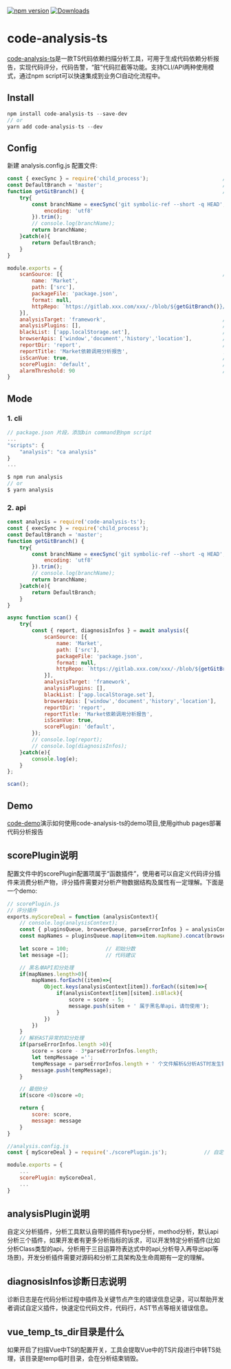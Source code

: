 [![npm version](https://badge.fury.io/js/code-analysis-ts.svg)](https://www.npmjs.com/package/code-analysis-ts)
[![Downloads](https://img.shields.io/npm/dm/code-analysis-ts.svg)](https://www.npmjs.com/package/code-analysis-ts)
# code-analysis-ts

[code-analysis-ts](https://www.npmjs.com/package/code-analysis-ts)是一款TS代码依赖扫描分析工具，可用于生成代码依赖分析报告，实现代码评分，代码告警，“脏”代码拦截等功能。支持CLI/API两种使用模式，通过npm script可以快速集成到业务CI自动化流程中。

## Install

```javascript
npm install code-analysis-ts --save-dev
// or
yarn add code-analysis-ts --dev    
```
## Config

新建 analysis.config.js 配置文件:
```javascript
const { execSync } = require('child_process');                        // 子进程操作
const DefaultBranch = 'master';                                       // 默认分支常量
function getGitBranch() {                                             // 获取当然分支
    try{
        const branchName = execSync('git symbolic-ref --short -q HEAD', {
            encoding: 'utf8'
        }).trim();
        // console.log(branchName);
        return branchName;
    }catch(e){
        return DefaultBranch;
    }
}

module.exports = {
    scanSource: [{                                                    // 必须，待扫描源码的配置信息
        name: 'Market',                                                    // 必填，项目名称
        path: ['src'],                                                     // 必填，需要扫描的文件路径（基准路径为配置文件所在路径）
        packageFile: 'package.json',                                       // 可选，package.json 文件路径配置，用于收集依赖的版本信息
        format: null,                                                      // 可选, 文件路径格式化函数,默认为null,一般不需要配置
        httpRepo: `https://gitlab.xxx.com/xxx/-/blob/${getGitBranch()}/`   // 可选，项目gitlab/github url的访问前缀，用于点击行信息跳转，不填则不跳转
    }],                                                                 
    analysisTarget: 'framework',                                      // 必须，要分析的目标依赖名
    analysisPlugins: [],                                              // 可选，自定义分析插件，默认为空数组，一般不需要配置
    blackList: ['app.localStorage.set'],                              // 可选，需要标记的黑名单api，默认为空数组
    browserApis: ['window','document','history','location'],          // 可选，要分析的BrowserApi，默认为空数组
    reportDir: 'report',                                              // 可选，生成代码分析报告的目录，默认为'report',不支持多级目录配置
    reportTitle: 'Market依赖调用分析报告',                               // 可选，分析报告标题，默认为'依赖调用分析报告'
    isScanVue: true,                                                  // 可选，是否要扫描分析vue中的ts代码，默认为false
    scorePlugin: 'default',                                           // 可选，评分插件: Function|'default'|null, default表示运行默认插件，默认为null表示不评分
    alarmThreshold: 90                                                // 可选，开启代码告警的阈值分数(0-100)，默认为null表示关闭告警逻辑 (CLI模式生效)
}
```
## Mode
### 1. cli

```javascript
// package.json 片段，添加bin command到npm script
...
"scripts": {
    "analysis": "ca analysis"
}
...

$ npm run analysis
// or
$ yarn analysis        
```
### 2. api

```javascript
const analysis = require('code-analysis-ts');                                   // 代码分析包
const { execSync } = require('child_process');                                  // 子进程操作
const DefaultBranch = 'master';                                                 // 默认分支常量
function getGitBranch() {                                                       // 获取当然分支
    try{
        const branchName = execSync('git symbolic-ref --short -q HEAD', {
            encoding: 'utf8'
        }).trim();
        // console.log(branchName);
        return branchName;
    }catch(e){
        return DefaultBranch;
    }
}

async function scan() {
    try{
        const { report, diagnosisInfos } = await analysis({
            scanSource: [{                                                    // 必须，待扫描源码的配置信息
                name: 'Market',                                                    // 必填，项目名称
                path: ['src'],                                                     // 必填，需要扫描的文件路径（基准路径为配置文件所在路径）
                packageFile: 'package.json',                                       // 可选，package.json 文件路径配置，用于收集依赖的版本信息
                format: null,                                                      // 可选, 文件路径格式化函数,默认为null,一般不需要配置
                httpRepo: `https://gitlab.xxx.com/xxx/-/blob/${getGitBranch()}/`   // 可选，项目gitlab/github url的访问前缀，用于点击行信息跳转，不填则不跳转
            }],                                                                 
            analysisTarget: 'framework',                                      // 必须，要分析的目标依赖名
            analysisPlugins: [],                                              // 可选，自定义分析插件，默认为空数组，一般不需要配置
            blackList: ['app.localStorage.set'],                              // 可选，需要标记的黑名单api，默认为空数组
            browserApis: ['window','document','history','location'],          // 可选，要分析的BrowserApi，默认为空数组
            reportDir: 'report',                                              // 可选，生成代码分析报告的目录，默认为'report',不支持多级目录配置
            reportTitle: 'Market依赖调用分析报告',                               // 可选，分析报告标题，默认为'依赖调用分析报告'
            isScanVue: true,                                                  // 可选，是否要扫描分析vue中的ts代码，默认为false
            scorePlugin: 'default',                                           // 可选，评分插件: Function|'default'|null, default表示运行默认插件，默认为null表示不评分
        });                                                                          
        // console.log(report);
        // console.log(diagnosisInfos);
    }catch(e){
        console.log(e);
    }
};

scan();
```
## Demo

[code-demo](https://github.com/liangxin199045/code-demo)演示如何使用code-analysis-ts的demo项目,使用github pages部署代码分析报告

## scorePlugin说明
配置文件中的scorePlugin配置项属于“函数插件”，使用者可以自定义代码评分插件来消费分析产物，评分插件需要对分析产物数据结构及属性有一定理解。下面是一个demo:
```javascript
// scorePlugin.js
// 评分插件
exports.myScoreDeal = function (analysisContext){
    // console.log(analysisContext);
    const { pluginsQueue, browserQueue, parseErrorInfos } = analysisContext;
    const mapNames = pluginsQueue.map(item=>item.mapName).concat(browserQueue.map(item=>item.mapName));
    
    let score = 100;            // 初始分数
    let message =[];            // 代码建议

    // 黑名单API扣分处理
    if(mapNames.length>0){
        mapNames.forEach((item)=>{
            Object.keys(analysisContext[item]).forEach((sitem)=>{
                if(analysisContext[item][sitem].isBlack){
                    score = score - 5;
                    message.push(sitem + ' 属于黑名单api，请勿使用');
                }
            })
        })
    }
    // 解析AST异常的扣分处理
    if(parseErrorInfos.length >0){
        score = score - 3*parseErrorInfos.length;
        let tempMessage ='';
        tempMessage = parseErrorInfos.length + ' 个文件解析&分析AST时发生错误，请修复';
        message.push(tempMessage);
    }

    // 最低0分
    if(score <0)score =0;

    return {
        score: score,
        message: message
    }
}

//analysis.config.js
const { myScoreDeal } = require('./scorePlugin.js');            // 自定义评分插件

module.exports = {
    ...
    scorePlugin: myScoreDeal,
    ...
}
```
## analysisPlugin说明
自定义分析插件，分析工具默认自带的插件有type分析，method分析，默认api分析三个插件，如果开发者有更多分析指标的诉求，可以开发特定分析插件(比如分析Class类型的api，分析用于三目运算符表达式中的api,分析导入再导出api等场景)，开发分析插件需要对源码和分析工具架构及生命周期有一定的理解。

## diagnosisInfos诊断日志说明
诊断日志是在代码分析过程中插件及关键节点产生的错误信息记录，可以帮助开发者调试自定义插件，快速定位代码文件，代码行，AST节点等相关错误信息。

## vue_temp_ts_dir目录是什么
如果开启了扫描Vue中TS的配置开关，工具会提取Vue中的TS片段进行中转TS处理，该目录是temp临时目录，会在分析结束销毁。